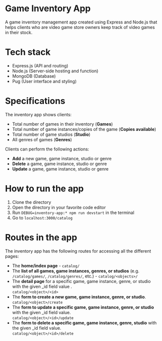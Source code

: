 # Game Inventory App

A game inventory management app created using Express and Node.js that helps clients who are video game store owners keep track of video games in their stock. 

# Tech stack
 - Express.js (API and routing)
 - Node.js (Server-side hosting and function)
 - MongoDB (Database)
 - Pug (User interface and styling)

# Specifications
The inventory app shows clients:

- Total number of games in their inventory (**Games**)
- Total number of game instances/copies of the game (**Copies available**)
- Total number of game studios (**Studio**)
- All genres of games (**Genres**)

Clients can perform the following actions:

- **Add** a new game, game instance, studio or genre
- **Delete** a game, game instance, studio or genre
- **Update** a game, game instance, studio or genre

# How to run the app

1. Clone the directory
2. Open the directory in your favorite code editor
3. Run ```DEBUG=inventory-app:* npm run devstart``` in the terminal
4. Go to `localhost:3000/catalog`

# Routes in the app

The inventory app has the following routes for accessing all the different pages:

- The **home/index page** - `catalog/`
- The **list of all games, game instances, genres, or studios** (e.g. `/catalog/games/`, `/catalog/genres/`, etc.) -
`catalog/<objects>/` 
- The **detail page** for a specific game, game instance, genre, or studio with the given _id field value .<br> 
`catalog/<object>/<id>` 
- The **form to create a new game, game instance, genre, or studio**.<br>
`catalog/<object>/create` 
- The **form to update a specific game, game instance, genre, or studio** with the given _id field value. <br>
`catalog/<object>/<id>/update` 
- The **form to delete a specific game, game instance, genre, studio** with the given _id field value. <br>
`catalog/<object>/<id>/delete`
